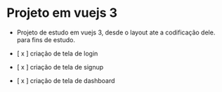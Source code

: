 # Projeto em vuejs 3

- Projeto de estudo em vuejs 3, desde o layout ate a codificação dele.
para fins de estudo.


- [ x ] criação de tela de login
- [ x ] criação de tela de signup
- [ x ] criação de tela de dashboard




